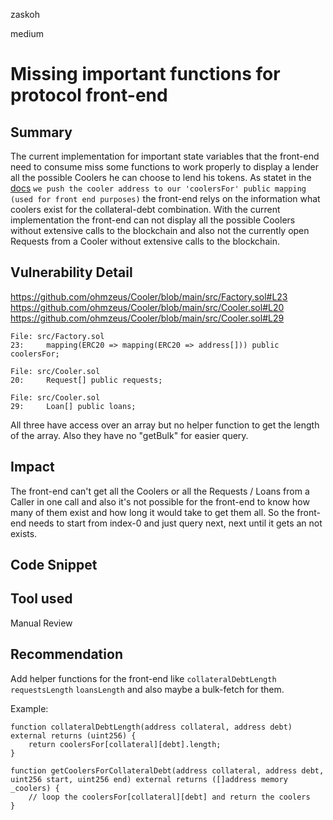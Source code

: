 zaskoh

medium

# Missing important functions for protocol front-end

## Summary
The current implementation for important state variables that the front-end need to consume miss some functions to work properly to display a lender all the possible Coolers he can choose to lend his tokens.
As statet in the [docs](https://ag0.gitbook.io/cooler-loan-code-walkthrough/borrower-flow) `we push the cooler address to our 'coolersFor' public mapping (used for front end purposes)` the front-end relys on the information what coolers exist for the collateral-debt combination.
With the current implementation the front-end can not display all the possible Coolers without extensive calls to the blockchain and also not the currently open Requests from a Cooler without extensive calls to the blockchain.

## Vulnerability Detail

https://github.com/ohmzeus/Cooler/blob/main/src/Factory.sol#L23
https://github.com/ohmzeus/Cooler/blob/main/src/Cooler.sol#L20
https://github.com/ohmzeus/Cooler/blob/main/src/Cooler.sol#L29
```solidity
File: src/Factory.sol
23:     mapping(ERC20 => mapping(ERC20 => address[])) public coolersFor;

File: src/Cooler.sol
20:     Request[] public requests;

File: src/Cooler.sol
29:     Loan[] public loans;
```
All three have access over an array but no helper function to get the length of the array. Also they have no "getBulk" for easier query.

## Impact
The front-end can't get all the Coolers or all the Requests / Loans from a Caller in one call and also it's not possible for the front-end to know how many of them exist and how long it would take to get them all. So the front-end needs to start from index-0 and just query next, next until it gets an not exists.

## Code Snippet

## Tool used
Manual Review

## Recommendation
Add helper functions for the front-end like `collateralDebtLength` `requestsLength` `loansLength` and also maybe a bulk-fetch for them.

Example:

```solidity
function collateralDebtLength(address collateral, address debt) external returns (uint256) {
    return coolersFor[collateral][debt].length;
}

function getCoolersForCollateralDebt(address collateral, address debt, uint256 start, uint256 end) external returns ([]address memory _coolers) {
    // loop the coolersFor[collateral][debt] and return the coolers
}
```